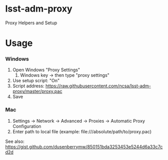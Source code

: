 # lsst-adm-proxy
Proxy Helpers and Setup

# Usage
### Windows
1. Open Windows "Proxy Settings"
   1. Windows key → then type "proxy settings"
1. Use setup script: "On"
1. Script address: https://raw.githubusercontent.com/ncsa/lsst-adm-proxy/master/proxy.pac
1. Save


### Mac
1. Settings → Network → Advanced → Proxies → Automatic Proxy Configuration
1. Enter path to local file (example: file:///absolute/path/to/proxy.pac)

See also: https://gist.github.com/dusenberrymw/850151bda3253453e5244d6a33c7cd2d
